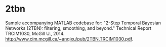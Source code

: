 2tbn
====

Sample accompanying MATLAB codebase for: "2-Step Temporal Bayesian Networks (2TBN): filtering, smoothing, and beyond." Technical Report TRCIM1030, McGill U., 2014.
http://www.cim.mcgill.ca/~anqixu/pub/2TBN.TRCIM1030.pdf.
